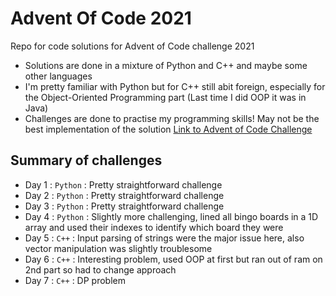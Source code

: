 # Advent Of Code 2021
Repo for code solutions for Advent of Code challenge 2021
- Solutions are done in a mixture of Python and C++ and maybe some other languages
- I'm pretty familiar with Python but for C++ still abit foreign, especially for the Object-Oriented Programming part (Last time I did OOP it was in Java)
- Challenges are done to practise my programming skills! May not be the best implementation of the solution
[Link to Advent of Code Challenge](https://adventofcode.com/)

## Summary of challenges
- Day 1 : `Python` : Pretty straightforward challenge
- Day 2 : `Python` : Pretty straightforward challenge
- Day 3 : `Python` : Pretty straightforward challenge
- Day 4 : `Python` : Slightly more challenging, lined all bingo boards in a 1D array and used their indexes to identify which board they were
- Day 5 :  `C++` : Input parsing of strings were the major issue here, also vector manipulation was slightly troublesome
- Day 6 : `C++` : Interesting problem, used OOP at first but ran out of ram on 2nd part so had to change approach
- Day 7 : `C++` : DP problem
